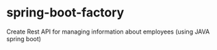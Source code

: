 # spring-boot-factory
Create Rest API for managing information about employees (using JAVA spring boot)
